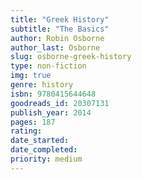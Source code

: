 ```yaml
---
title: "Greek History" 
subtitle: "The Basics"
author: Robin Osborne
author_last: Osborne
slug: osborne-greek-history
type: non-fiction
img: true
genre: history
isbn: 9780415644648
goodreads_id: 20307131
publish_year: 2014
pages: 187
rating: 
date_started:
date_completed:
priority: medium
---
```

